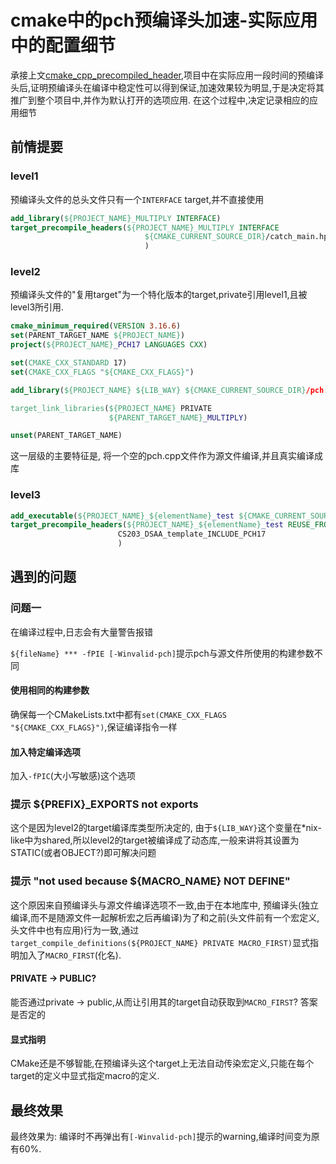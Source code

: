 # cmake中的pch预编译头加速-实际应用中的配置细节

承接上文[cmake_cpp_precompiled_header](./cmake_cpp_precompiled_header.md),项目中在实际应用一段时间的预编译头后,证明预编译头在编译中稳定性可以得到保证,加速效果较为明显,于是决定将其推广到整个项目中,并作为默认打开的选项应用. 在这个过程中,决定记录相应的应用细节

## 前情提要

### level1

预编译头文件的总头文件只有一个`INTERFACE` target,并不直接使用

``` cmake
add_library(${PROJECT_NAME}_MULTIPLY INTERFACE)
target_precompile_headers(${PROJECT_NAME}_MULTIPLY INTERFACE
                              ${CMAKE_CURRENT_SOURCE_DIR}/catch_main.hpp
                              )
```

### level2

预编译头文件的"复用target"为一个特化版本的target,private引用level1,且被level3所引用.

``` cmake
cmake_minimum_required(VERSION 3.16.6)
set(PARENT_TARGET_NAME ${PROJECT_NAME})
project(${PROJECT_NAME}_PCH17 LANGUAGES CXX)

set(CMAKE_CXX_STANDARD 17)
set(CMAKE_CXX_FLAGS "${CMAKE_CXX_FLAGS}")

add_library(${PROJECT_NAME} ${LIB_WAY} ${CMAKE_CURRENT_SOURCE_DIR}/pch.cpp)

target_link_libraries(${PROJECT_NAME} PRIVATE
                      ${PARENT_TARGET_NAME}_MULTIPLY)

unset(PARENT_TARGET_NAME)
```

这一层级的主要特征是, 将一个空的pch.cpp文件作为源文件编译,并且真实编译成库

### level3

``` cmake
add_executable(${PROJECT_NAME}_${elementName}_test ${CMAKE_CURRENT_SOURCE_DIR}/${PROJECT_ORDER}_${elementName}_test.cpp)
target_precompile_headers(${PROJECT_NAME}_${elementName}_test REUSE_FROM
                        CS203_DSAA_template_INCLUDE_PCH17
                        )
```

## 遇到的问题

### 问题一

在编译过程中,日志会有大量警告报错

`${fileName} *** -fPIE [-Winvalid-pch]`提示pch与源文件所使用的构建参数不同

#### 使用相同的构建参数

确保每一个CMakeLists.txt中都有`set(CMAKE_CXX_FLAGS "${CMAKE_CXX_FLAGS}")`,保证编译指令一样

#### 加入特定编译选项

加入`-fPIC`(大小写敏感)这个选项

### 提示 ${PREFIX}_EXPORTS not exports

这个是因为level2的target编译库类型所决定的, 由于`${LIB_WAY}`这个变量在*nix-like中为shared,所以level2的target被编译成了动态库,一般来讲将其设置为STATIC(或者OBJECT?)即可解决问题

### 提示 "not used because ${MACRO_NAME} NOT DEFINE"

这个原因来自预编译头与源文件编译选项不一致,由于在本地库中, 预编译头(独立编译,而不是随源文件一起解析宏之后再编译)为了和之前(头文件前有一个宏定义,头文件中也有应用)行为一致,通过`target_compile_definitions(${PROJECT_NAME} PRIVATE MACRO_FIRST)`显式指明加入了`MACRO_FIRST`(化名).

#### PRIVATE -> PUBLIC?

能否通过private -> public,从而让引用其的target自动获取到`MACRO_FIRST`? 答案是否定的

#### 显式指明

CMake还是不够智能,在预编译头这个target上无法自动传染宏定义,只能在每个target的定义中显式指定macro的定义.

## 最终效果

最终效果为: 编译时不再弹出有`[-Winvalid-pch]`提示的warning,编译时间变为原有60%.